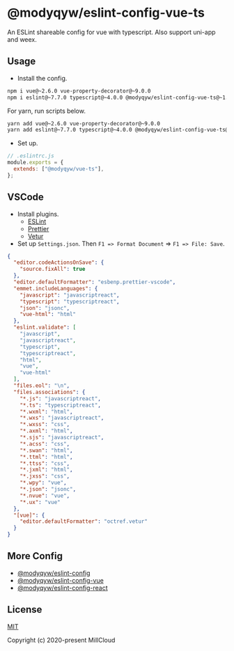 # @modyqyw/eslint-config-vue-ts

An ESLint shareable config for vue with typescript. Also support uni-app and weex.

## Usage

- Install the config.

```sh
npm i vue@~2.6.0 vue-property-decorator@~9.0.0
npm i eslint@~7.7.0 typescript@~4.0.0 @modyqyw/eslint-config-vue-ts@~1.6.0 -D
```

For yarn, run scripts below.

```sh
yarn add vue@~2.6.0 vue-property-decorator@~9.0.0
yarn add eslint@~7.7.0 typescript@~4.0.0 @modyqyw/eslint-config-vue-ts@~1.6.0 -D
```

- Set up.

```js
// .eslintrc.js
module.exports = {
  extends: ["@modyqyw/vue-ts"],
};
```

## VSCode

- Install plugins.
  - [ESLint](https://marketplace.visualstudio.com/items?itemName=dbaeumer.vscode-eslint)
  - [Prettier](https://marketplace.visualstudio.com/items?itemName=esbenp.prettier-vscode)
  - [Vetur](https://marketplace.visualstudio.com/items?itemName=octref.vetur)
- Set up `Settings.json`. Then `F1 => Format Document` => `F1 => File: Save`.

```json
{
  "editor.codeActionsOnSave": {
    "source.fixAll": true
  },
  "editor.defaultFormatter": "esbenp.prettier-vscode",
  "emmet.includeLanguages": {
    "javascript": "javascriptreact",
    "typescript": "typescriptreact",
    "json": "jsonc",
    "vue-html": "html"
  },
  "eslint.validate": [
    "javascript",
    "javascriptreact",
    "typescript",
    "typescriptreact",
    "html",
    "vue",
    "vue-html"
  ],
  "files.eol": "\n",
  "files.associations": {
    "*.js": "javascriptreact",
    "*.ts": "typescriptreact",
    "*.wxml": "html",
    "*.wxs": "javascriptreact",
    "*.wxss": "css",
    "*.axml": "html",
    "*.sjs": "javascriptreact",
    "*.acss": "css",
    "*.swan": "html",
    "*.ttml": "html",
    "*.ttss": "css",
    "*.jxml": "html",
    "*.jxss": "css",
    "*.wpy": "vue",
    "*.json": "jsonc",
    "*.nvue": "vue",
    "*.ux": "vue"
  },
  "[vue]": {
    "editor.defaultFormatter": "octref.vetur"
  }
}
```

## More Config

- [@modyqyw/eslint-config](https://github.com/MillCloud/eslint-config)
- [@modyqyw/eslint-config-vue](https://github.com/MillCloud/eslint-config-vue)
- [@modyqyw/eslint-config-react](https://github.com/MillCloud/eslint-config-react)

## License

[MIT](./LICENSE)

Copyright (c) 2020-present MillCloud
